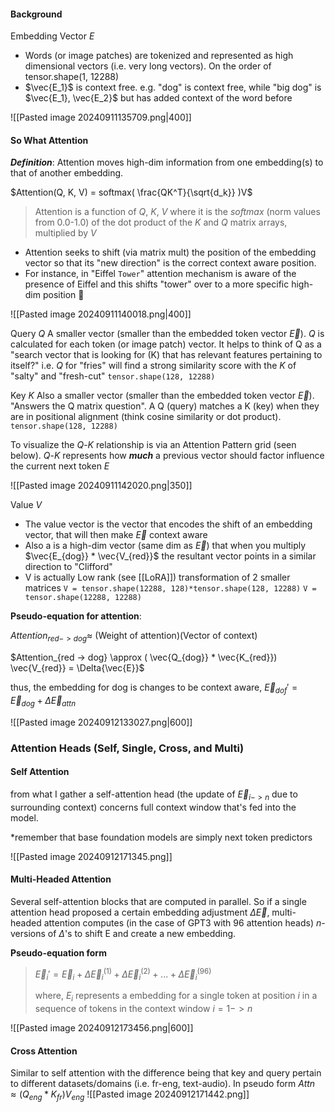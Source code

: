 #### Background
Embedding Vector $E$
- Words (or image patches) are tokenized and represented as high dimensional vectors (i.e. very long vectors). On the order of tensor.shape(1, 12288)
- $\vec{E_1}$ is context free. e.g. "dog" is context free, while "big dog" is $\vec{E_1}, \vec{E_2}$ but has added context of the word before


![[Pasted image 20240911135709.png|400]]

#### So What Attention
***Definition***: Attention moves high-dim information from one embedding(s) to that of another embedding.

$Attention(Q, K, V) = softmax( \frac{QK^T}{\sqrt{d_k}} )V$

> Attention is a function of $Q$, $K$, $V$ where it is the $softmax$ (norm values from 0.0-1.0) of
> the dot product of the $K$ and $Q$ matrix arrays, multiplied by $V$

- Attention seeks to shift (via matrix mult) the position of the embedding vector so that its "new direction" is the correct context aware position. 
- For instance, in "Eiffel `Tower`" attention mechanism is aware of the presence of Eiffel and this shifts "tower" over to a more specific high-dim position 🥐

![[Pasted image 20240911140018.png|400]]



Query $Q$
A smaller vector (smaller than the embedded token vector $\vec{E}$). $Q$ is calculated for each token (or image patch) vector. It helps to think of Q as a "search vector that is looking for (K) that has relevant features pertaining to itself?" i.e. $Q$ for "fries" will find a strong similarity score with the $K$ of "salty" and "fresh-cut"
`tensor.shape(128, 12288)`

Key $K$
Also a smaller vector (smaller than the embedded token vector $\vec{E}$). "Answers the Q matrix question". A Q (query) matches a K (key) when they are in positional alignment (think cosine similarity or dot product). 
`tensor.shape(128, 12288)`

To visualize the $Q$-$K$ relationship is via an Attention Pattern grid (seen below).  $Q$-$K$ represents how ***much*** a previous vector should factor influence the current next token $E$

![[Pasted image 20240911142020.png|350]]


Value $V$
- The value vector is the vector that encodes the shift of an embedding vector, that will then make $\vec{E}$ context aware
- Also a is a high-dim vector (same dim as $\vec{E}$) that when you multiply $\vec{E_{dog}} * \vec{V_{red}}$ the resultant vector points in a similar direction to "Clifford"
- V is actually Low rank (see [[LoRA]]) transformation of 2 smaller matrices 
`V = tensor.shape(12288, 128)*tensor.shape(128, 12288)`
`V = tensor.shape(12288, 12288)`

**Pseudo-equation for attention**:

$Attention_{red -> dog} \approx$ (Weight of attention)(Vector of context)

$Attention_{red -> dog} \approx ( \vec{Q_{dog}} * \vec{K_{red}}) \vec{V_{red}} = \Delta{\vec{E}}$ 

thus, the embedding for dog is changes to be context aware,
$\vec{E}_{dof}' =  \vec{E}_{dog} + \Delta{\vec{E}_{attn}}$ 

![[Pasted image 20240912133027.png|600]]

### Attention Heads (Self, Single, Cross, and Multi)

#### Self Attention 
from what I gather a self-attention head (the update of $\vec{E}_{i->n}$ due to surrounding context) concerns full context window that's fed into the model.

*remember that base foundation models are simply next token predictors

![[Pasted image 20240912171345.png]]

#### Multi-Headed Attention 
Several self-attention blocks that are computed in parallel. So if a single attention head proposed a certain embedding adjustment $\Delta{\vec{E}}$, multi-headed attention computes (in the case of GPT3 with 96 attention heads) $n$-versions of $\Delta$'s to shift E and create a new embedding.

**Pseudo-equation form**
>
> $\vec{E}_i' = \vec{E}_i+\Delta{\vec{E}}^{(1)}_i + \Delta{\vec{E}}^{(2)}_i + ... + \Delta{\vec{E}}^{(96)}_i$ 
> 
> where, $E_i$ represents a embedding for a single token at position $i$ 
> in a sequence of tokens in the context window $i=1->n$


![[Pasted image 20240912173456.png|600]]

#### Cross Attention
Similar to self attention with the difference being that key and query pertain to different datasets/domains (i.e. fr-eng, text-audio). In pseudo form $Attn \approx (Q_{eng}*K_{fr})V_{eng}$
![[Pasted image 20240912171442.png]]